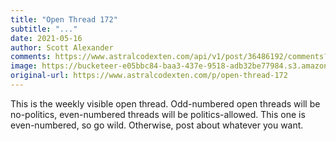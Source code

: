 ```yaml
---
title: "Open Thread 172"
subtitle: "..."
date: 2021-05-16
author: Scott Alexander
comments: https://www.astralcodexten.com/api/v1/post/36486192/comments?&all_comments=true
image: https://bucketeer-e05bbc84-baa3-437e-9518-adb32be77984.s3.amazonaws.com/public/images/52cf3921-5205-45bc-8a23-c5b0f79a081b_2170x1500.jpeg
original-url: https://www.astralcodexten.com/p/open-thread-172
---
```

This is the weekly visible open thread. Odd-numbered open threads will be no-politics, even-numbered threads will be politics-allowed. This one is even-numbered, so go wild. Otherwise, post about whatever you want.
